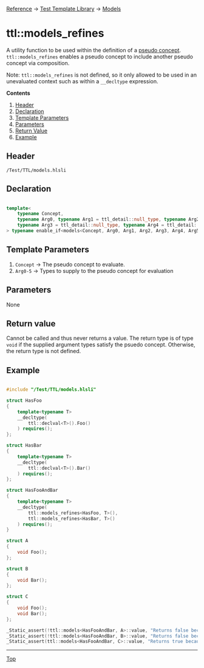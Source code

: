 [Reference](../../ShaderTestFramework.md) -> [Test Template Library](../TTL.md) -> [Models](./ModelsHeader.md)

# ttl::models_refines

A utility function to be used within the definition of a [pseudo concept](../PseudoConcepts.md). `ttl::models_refines` enables a pseudo concept to include another pseudo concept via composition.

Note: `ttl::models_refines` is not defined, so it only allowed to be used in an unevaluated context such as within a `__decltype` expression.

**Contents**
1. [Header](#header)
2. [Declaration](#declaration)
3. [Template Parameters](#template-parameters)
4. [Parameters](#parameters)
5. [Return Value](#return-value)
6. [Example](#example)

## Header

`/Test/TTL/models.hlsli`

## Declaration

```c++

template<
    typename Concept, 
    typename Arg0, typename Arg1 = ttl_detail::null_type, typename Arg2 = ttl_detail::null_type,
    typename Arg3 = ttl_detail::null_type, typename Arg4 = ttl_detail::null_type, typename Arg5 = ttl_detail::null_type
> typename enable_if<models<Concept, Arg0, Arg1, Arg2, Arg3, Arg4, Arg5>::value>::type models_refines();

```

## Template Parameters

1. `Concept` -> The pseudo concept to evaluate.
2. `Arg0-5` -> Types to supply to the pseudo concept for evaluation

## Parameters

None

## Return value

Cannot be called and thus never returns a value. The return type is of type `void` if the supplied argument types satisfy the psuedo concept. Otherwise, the return type is not defined.


## Example

```c++

#include "/Test/TTL/models.hlsli"

struct HasFoo
{
    template<typename T>
    __decltype(
        ttl::declval<T>().Foo()
    ) requires();
};

struct HasBar
{
    template<typename T>
    __decltype(
        ttl::declval<T>().Bar()
    ) requires();
};

struct HasFooAndBar
{
    template<typename T>
    __decltype(
        ttl::models_refines<HasFoo, T>(),
        ttl::models_refines<HasBar, T>()
    ) requires();
}

struct A
{
    void Foo();
};

struct B
{
    void Bar();
};

struct C
{
    void Foo();
    void Bar();
};

_Static_assert(!ttl::models<HasFooAndBar, A>::value, "Returns false because A only has Foo");
_Static_assert(!ttl::models<HasFooAndBar, B>::value, "Returns false because B only has Bar");
_Static_assert(ttl::models<HasFooAndBar, C>::value, "Returns true because C models both HasFoo and HasBar");

```
---

[Top](#ttlmodels_refines)